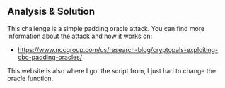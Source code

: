 ## Analysis & Solution

This challenge is a simple padding oracle attack. You can find more information about the attack and how it works on:

- https://www.nccgroup.com/us/research-blog/cryptopals-exploiting-cbc-padding-oracles/

This website is also where I got the script from, I just had to change the oracle function.
